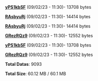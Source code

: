 [**yPS1kbSF**](/data/yPS1kbSF.txt) (09/02/23 - 11:30)- 13708 bytes

[**RAsbyuRj**](/data/RAsbyuRj.txt) (09/02/23 - 11:30)- 14414 bytes

[**RAsbyuRj**](/data/RAsbyuRj.txt) (09/02/23 - 11:30)- 14414 bytes

[**GRezRQz9**](/data/GRezRQz9.txt) (09/02/23 - 11:30)- 12552 bytes

[**yPS1kbSF**](/data/yPS1kbSF.txt) (09/02/23 - 11:30)- 13708 bytes

[**GRezRQz9**](/data/GRezRQz9.txt) (09/02/23 - 11:30)- 12552 bytes

**Total Datas**: 9093

**Total Size**: 60.12 MB / 60.1 MB